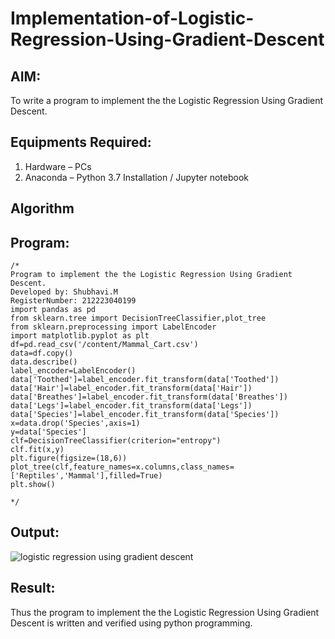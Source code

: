 # Implementation-of-Logistic-Regression-Using-Gradient-Descent

## AIM:
To write a program to implement the the Logistic Regression Using Gradient Descent.

## Equipments Required:
1. Hardware – PCs
2. Anaconda – Python 3.7 Installation / Jupyter notebook

## Algorithm


## Program:
```
/*
Program to implement the the Logistic Regression Using Gradient Descent.
Developed by: Shubhavi.M
RegisterNumber: 212223040199
import pandas as pd
from sklearn.tree import DecisionTreeClassifier,plot_tree
from sklearn.preprocessing import LabelEncoder
import matplotlib.pyplot as plt
df=pd.read_csv('/content/Mammal_Cart.csv')
data=df.copy()
data.describe()
label_encoder=LabelEncoder()
data['Toothed']=label_encoder.fit_transform(data['Toothed'])
data['Hair']=label_encoder.fit_transform(data['Hair'])
data['Breathes']=label_encoder.fit_transform(data['Breathes'])
data['Legs']=label_encoder.fit_transform(data['Legs'])
data['Species']=label_encoder.fit_transform(data['Species'])
x=data.drop('Species',axis=1)
y=data['Species']
clf=DecisionTreeClassifier(criterion="entropy")
clf.fit(x,y)
plt.figure(figsize=(18,6))
plot_tree(clf,feature_names=x.columns,class_names=['Reptiles','Mammal'],filled=True)
plt.show()

*/
```

## Output:
![logistic regression using gradient descent](sam.png)


## Result:
Thus the program to implement the the Logistic Regression Using Gradient Descent is written and verified using python programming.

